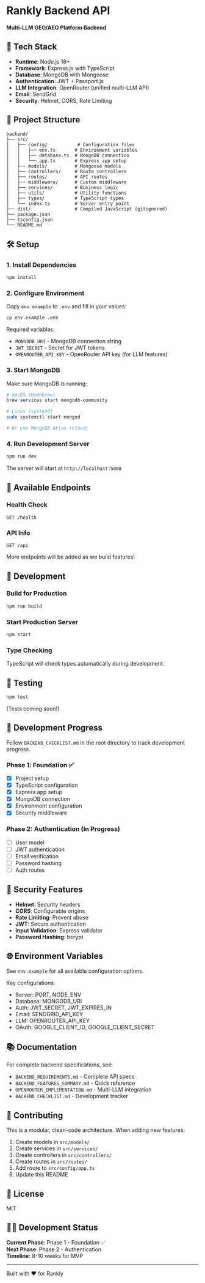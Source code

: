# Rankly Backend API

**Multi-LLM GEO/AEO Platform Backend**

## 🚀 Tech Stack

- **Runtime**: Node.js 18+
- **Framework**: Express.js with TypeScript
- **Database**: MongoDB with Mongoose
- **Authentication**: JWT + Passport.js
- **LLM Integration**: OpenRouter (unified multi-LLM API)
- **Email**: SendGrid
- **Security**: Helmet, CORS, Rate Limiting

## 📁 Project Structure

```
backend/
├── src/
│   ├── config/           # Configuration files
│   │   ├── env.ts       # Environment variables
│   │   ├── database.ts  # MongoDB connection
│   │   └── app.ts       # Express app setup
│   ├── models/          # Mongoose models
│   ├── controllers/     # Route controllers
│   ├── routes/          # API routes
│   ├── middleware/      # Custom middleware
│   ├── services/        # Business logic
│   ├── utils/           # Utility functions
│   ├── types/           # TypeScript types
│   └── index.ts         # Server entry point
├── dist/                # Compiled JavaScript (gitignored)
├── package.json
├── tsconfig.json
└── README.md
```

## 🛠️ Setup

### 1. Install Dependencies

```bash
npm install
```

### 2. Configure Environment

Copy `env.example` to `.env` and fill in your values:

```bash
cp env.example .env
```

Required variables:
- `MONGODB_URI` - MongoDB connection string
- `JWT_SECRET` - Secret for JWT tokens
- `OPENROUTER_API_KEY` - OpenRouter API key (for LLM features)

### 3. Start MongoDB

Make sure MongoDB is running:

```bash
# macOS (Homebrew)
brew services start mongodb-community

# Linux (systemd)
sudo systemctl start mongod

# Or use MongoDB Atlas (cloud)
```

### 4. Run Development Server

```bash
npm run dev
```

The server will start at `http://localhost:5000`

## 📡 Available Endpoints

### Health Check
```
GET /health
```

### API Info
```
GET /api
```

More endpoints will be added as we build features!

## 🔧 Development

### Build for Production

```bash
npm run build
```

### Start Production Server

```bash
npm start
```

### Type Checking

TypeScript will check types automatically during development.

## 🧪 Testing

```bash
npm test
```

(Tests coming soon!)

## 📖 Development Progress

Follow `BACKEND_CHECKLIST.md` in the root directory to track development progress.

### Phase 1: Foundation ✅
- [x] Project setup
- [x] TypeScript configuration
- [x] Express app setup
- [x] MongoDB connection
- [x] Environment configuration
- [x] Security middleware

### Phase 2: Authentication (In Progress)
- [ ] User model
- [ ] JWT authentication
- [ ] Email verification
- [ ] Password hashing
- [ ] Auth routes

## 🔐 Security Features

- **Helmet**: Security headers
- **CORS**: Configurable origins
- **Rate Limiting**: Prevent abuse
- **JWT**: Secure authentication
- **Input Validation**: Express validator
- **Password Hashing**: bcrypt

## 🌐 Environment Variables

See `env.example` for all available configuration options.

Key configurations:
- Server: PORT, NODE_ENV
- Database: MONGODB_URI
- Auth: JWT_SECRET, JWT_EXPIRES_IN
- Email: SENDGRID_API_KEY
- LLM: OPENROUTER_API_KEY
- OAuth: GOOGLE_CLIENT_ID, GOOGLE_CLIENT_SECRET

## 📚 Documentation

For complete backend specifications, see:
- `BACKEND_REQUIREMENTS.md` - Complete API specs
- `BACKEND_FEATURES_SUMMARY.md` - Quick reference
- `OPENROUTER_IMPLEMENTATION.md` - Multi-LLM integration
- `BACKEND_CHECKLIST.md` - Development tracker

## 🤝 Contributing

This is a modular, clean-code architecture. When adding new features:

1. Create models in `src/models/`
2. Create services in `src/services/`
3. Create controllers in `src/controllers/`
4. Create routes in `src/routes/`
5. Add route to `src/config/app.ts`
6. Update this README

## 📄 License

MIT

## 👨‍💻 Development Status

**Current Phase**: Phase 1 - Foundation ✅  
**Next Phase**: Phase 2 - Authentication  
**Timeline**: 8-10 weeks for MVP

---

Built with ❤️  for Rankly


